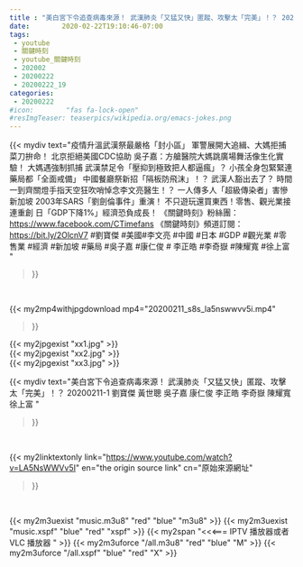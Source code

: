```yaml
---
title : "美白宮下令追查病毒來源！ 武漢肺炎「又猛又快」匿蹤、攻擊太「完美」！？ 20200211-1 劉寶傑 黃世聰 吳子嘉 康仁俊 李正皓 李奇嶽 陳耀寬 徐上富 "
date:        2020-02-22T19:10:46-07:00
tags:
 - youtube
 - 關鍵時刻
 - youtube_關鍵時刻
 - 202002
 - 20200222
 - 20200222_19
categories:
 - 20200222
#icon:        "fas fa-lock-open"
#resImgTeaser: teaserpics/wikipedia.org/emacs-jokes.png
---
```


{{< mydiv text="疫情升溫武漢祭最嚴格「封小區」 軍警展開大追緝、大媽拒捕菜刀拚命！ 北京拒絕美國CDC協助 吳子嘉：方艙醫院大媽跳廣場舞活像生化實驗！ 大媽遇強制抓捕 武漢禁足令「壓抑到極致把人都逼瘋」？ 小孩全身包緊緊連藥局都「全面戒備」 中國餐廳祭新招「隔板防飛沫」！？ 武漢人豁出去了？ 時間一到齊關燈手指天空狂吹哨悼念李文亮醫生！？ 一人傳多人「超級傳染者」害慘新加坡 2003年SARS「劉劍倫事件」重演！ 不只遊玩還買東西！零售、觀光業接連重創 日「GDP下降1%」經濟恐負成長！  《關鍵時刻》粉絲團：https://www.facebook.com/CTimefans 《關鍵時刻》頻道訂閱：https://bit.ly/2OlcnV7  #劉寶傑 #美國#李文亮 #中國 #日本 #GDP #觀光業 #零售業 #經濟 #新加坡 #藥局 #吳子嘉 #康仁俊 # 李正皓 #李奇嶽 #陳耀寬 #徐上富 "
>}}
<br>


{{< my2mp4withjpgdownload mp4="20200211_s8s_la5nswwvv5i.mp4"
>}}

{{< my2jpgexist "xx1.jpg" >}}<br>
{{< my2jpgexist "xx2.jpg" >}}<br>
{{< my2jpgexist "xx3.jpg" >}}<br>



{{< mydiv text="美白宮下令追查病毒來源！ 武漢肺炎「又猛又快」匿蹤、攻擊太「完美」！？ 20200211-1 劉寶傑 黃世聰 吳子嘉 康仁俊 李正皓 李奇嶽 陳耀寬 徐上富 "
>}}
<br>

{{< my2linktextonly link="https://www.youtube.com/watch?v=LA5NsWWVv5I"
en="the origin source link" cn="原始來源網址"
>}}


<br>

{{< my2m3uexist "music.m3u8" "red"  "blue" "m3u8" >}} {{< my2m3uexist "music.xspf" "blue" "red"  "xspf" >}} {{< my2span "<<<=== IPTV 播放器或者 VLC 播放器 " >}} {{< my2m3uforce "/all.m3u8" "red"  "blue" "M" >}} {{< my2m3uforce "/all.xspf" "blue" "red"  "X" >}} 
